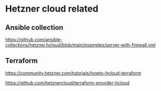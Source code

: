 # Hetzner cloud related 


## Ansible collection
https://github.com/ansible-collections/hetzner.hcloud/blob/main/examples/server-with-firewall.yml


## Terraform 

https://community.hetzner.com/tutorials/howto-hcloud-terraform

https://github.com/hetznercloud/terraform-provider-hcloud



